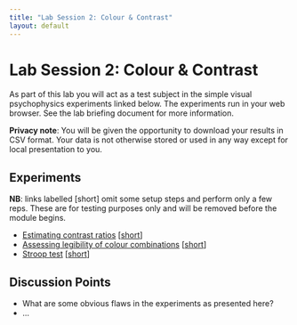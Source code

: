 ```yaml
---
title: "Lab Session 2: Colour & Contrast"
layout: default
---
```


# Lab Session 2: Colour & Contrast

As part of this lab you will act as a test subject in the simple
visual psychophysics experiments linked below. The experiments run in
your web browser. See the lab briefing document for more information.

**Privacy note**: You will be given the opportunity to download your results in CSV format.
Your data is not otherwise stored or used in any way except for local presentation to you.

## Experiments

**NB**: links labelled [short] omit some setup steps and perform only a few reps.
These are for testing purposes only and will be removed before the module begins.

* [Estimating contrast ratios](experiments/contrast/?home=/lab2.html) [[short](experiments/contrast/?home=/lab2.html&quick)]
* [Assessing legibility of colour combinations](experiments/legibility/?home=/lab2.html) [[short](experiments/legibility/?home=/lab2.html&quick)]
* [Stroop test](experiments/stroop/?home=/lab2.html) [[short](experiments/stroop/?home=/lab2.html&quick)]

## Discussion Points

* What are some obvious flaws in the experiments as presented here?
* ...
